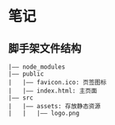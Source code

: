 # 笔记

## 脚手架文件结构
    |—— node_modules
    |—— public 
    |   |—— favicon.ico: 页签图标
    |   |—— index.html: 主页面
    |—— src
    |   |—— assets: 存放静态资源
    |   |   |—— logo.png